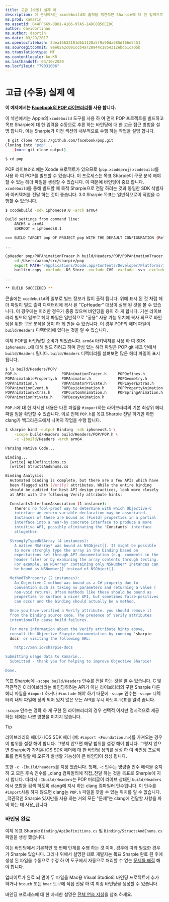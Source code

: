 ```yaml
---
title: 고급 (수동) 실제 예
description: 이 문서에서는 xcodebuild의 출력을 객관적인 Sharpie에 대 한 입력으로 사용 하는 방법에 대해 설명 합니다 .이를 통해 Sharpie가 내부적으로 수행 하는 작업을 파악할 수 있습니다.
ms.prod: xamarin
ms.assetid: 044FF669-0B81-4186-97A5-148C8B56EE9C
author: davidortinau
ms.author: daortin
ms.date: 03/29/2017
ms.openlocfilehash: 2dea16633181d6b1120a5f9a90da685df66e5451
ms.sourcegitcommit: 9ee02a2c091ccb4a728944c1854312ebd51ca05b
ms.translationtype: MT
ms.contentlocale: ko-KR
ms.lasthandoff: 03/10/2020
ms.locfileid: "79031006"
---
```

# <a name="advanced-manual-real-world-example"></a>고급 (수동) 실제 예

**이 예제에서는 [Facebook의 POP 라이브러리](https://github.com/facebook/pop)를 사용 합니다.**

이 섹션에서는 Apple의 `xcodebuild` 도구를 사용 하 여 먼저 POP 프로젝트를 빌드하고 목표 Sharpie에 대 한 입력을 수동으로 추론 하는 바인딩에 대 한 고급 접근 방법을 설명 합니다. 이는 Sharpie가 이전 섹션의 내부적으로 수행 하는 작업을 설명 합니다.

```bash
 $ git clone https://github.com/facebook/pop.git
Cloning into 'pop'...
   _(more git clone output)_

$ cd pop
```

POP 라이브러리에는 Xcode 프로젝트가 있으므로 (`pop.xcodeproj`) `xcodebuild`를 사용 하 여 POP를 빌드할 수 있습니다. 이 프로세스는 목표 Sharpie이 구문 분석 해야 할 수 있는 헤더 파일을 생성할 수 있습니다. 이 때문에 바인딩이 중요 합니다. `xcodebuild`를 통해 빌드할 때 목적 Sharpie으로 전달 하려는 것과 동일한 SDK 식별자와 아키텍처를 전달 하는 것이 좋습니다. 3.0 Sharpie 목표는 일반적으로이 작업을 수행할 수 있습니다.

```bash
$ xcodebuild -sdk iphoneos9.0 -arch arm64

Build settings from command line:
    ARCHS = arm64
    SDKROOT = iphoneos8.1

=== BUILD TARGET pop OF PROJECT pop WITH THE DEFAULT CONFIGURATION (Release) ===

...

CpHeader pop/POPAnimationTracer.h build/Headers/POP/POPAnimationTracer.h
    cd /Users/aaron/src/sharpie/pop
    export PATH="/Applications/Xcode.app/Contents/Developer/Platforms/iPhoneOS.platform/Developer/usr/bin:/Applications/Xcode.app/Contents/Developer/usr/bin:/Users/aaron/bin::/usr/local/bin:/usr/bin:/bin:/usr/sbin:/sbin:/opt/X11/bin:/usr/local/git/bin:/Users/aaron/.rvm/bin"
    builtin-copy -exclude .DS_Store -exclude CVS -exclude .svn -exclude .git -exclude .hg -strip-debug-symbols -strip-tool /Applications/Xcode.app/Contents/Developer/Toolchains/XcodeDefault.xctoolchain/usr/bin/strip -resolve-src-symlinks /Users/aaron/src/sharpie/pop/pop/POPAnimationTracer.h /Users/aaron/src/sharpie/pop/build/Headers/POP

...

** BUILD SUCCEEDED **
```

콘솔에는 `xcodebuild`의 일부로 빌드 정보가 많이 출력 됩니다. 위에 표시 된 것 처럼 헤더 파일이 빌드 출력 디렉터리에 복사 된 "CpHeader" 대상이 실행 된 것을 볼 수 있습니다. 이 경우에는 이러한 경우가 종종 있으며 바인딩을 용이 하 게 합니다. 기본 라이브러리 빌드의 일부로 헤더 파일은 일반적으로 "공용" 사용 가능 위치에 복사 되므로 바인딩을 위한 구문 분석을 용이 하 게 만들 수 있습니다. 이 경우 POP의 헤더 파일이 `build/Headers` 디렉터리에 있다는 것을 알 수 있습니다.

이제 POP를 바인딩할 준비가 되었습니다. `arm64` 아키텍처를 사용 하 여 SDK `iphoneos8.1`에 대해 빌드 하려고 하며 관심 있는 헤더 파일은 POP git 체크 인에서 `build/Headers` 됩니다. `build/Headers` 디렉터리를 살펴보면 많은 헤더 파일이 표시 됩니다.

```bash
$ ls build/Headers/POP/
POP.h                    POPAnimationTracer.h     POPDefines.h
POPAnimatableProperty.h  POPAnimator.h            POPGeometry.h
POPAnimation.h           POPAnimatorPrivate.h     POPLayerExtras.h
POPAnimationEvent.h      POPBasicAnimation.h      POPPropertyAnimation.h
POPAnimationExtras.h     POPCustomAnimation.h     POPSpringAnimation.h
POPAnimationPrivate.h    POPDecayAnimation.h
```

`POP.h`에 대 한 자세한 내용은 다른 파일을 `#import`하는 라이브러리의 기본 최상위 헤더 파일 임을 확인할 수 있습니다. 이로 인해 `POP.h`를 목표 Sharpie 전달 하기만 하면 clang가 백그라운드에서 나머지 작업을 수행 합니다.

```bash
$ sharpie bind -output Binding -sdk iphoneos8.1 \
    -scope build/Headers build/Headers/POP/POP.h \
    -c -Ibuild/Headers -arch arm64

Parsing Native Code...

Binding...
  [write] ApiDefinitions.cs
  [write] StructsAndEnums.cs

Binding Analysis:
  Automated binding is complete, but there are a few APIs which have
  been flagged with [Verify] attributes. While the entire binding
  should be audited for best API design practices, look more closely
  at APIs with the following Verify attribute hints:

  ConstantsInterfaceAssociation (1 instance):
    There's no fool-proof way to determine with which Objective-C
    interface an extern variable declaration may be associated.
    Instances of these are bound as [Field] properties in a partial
    interface into a near-by concrete interface to produce a more
    intuitive API, possibly eliminating the 'Constants' interface
    altogether.

  StronglyTypedNSArray (4 instances):
    A native NSArray* was bound as NSObject[]. It might be possible
    to more strongly type the array in the binding based on
    expectations set through API documentation (e.g. comments in the
    header file) or by examining the array contents through testing.
    For example, an NSArray* containing only NSNumber* instances can
    be bound as NSNumber[] instead of NSObject[].

  MethodToProperty (2 instances):
    An Objective-C method was bound as a C# property due to
    convention such as taking no parameters and returning a value (
    non-void return). Often methods like these should be bound as
    properties to surface a nicer API, but sometimes false-positives
    can occur and the binding should actually be a method.

  Once you have verified a Verify attribute, you should remove it
  from the binding source code. The presence of Verify attributes
  intentionally cause build failures.

  For more information about the Verify attribute hints above,
  consult the Objective Sharpie documentation by running 'sharpie
  docs' or visiting the following URL:

    http://xmn.io/sharpie-docs

Submitting usage data to Xamarin...
  Submitted - thank you for helping to improve Objective Sharpie!

Done.
```

목표 Sharpie에 `-scope build/Headers` 인수를 전달 하는 것을 알 수 있습니다. C 및 객관적인 C 라이브러리는 바인딩하려는 API가 아닌 라이브러리의 구현 Sharpie 다른 헤더 파일을 `#import` 하거나 `#include` 해야 하기 때문에 `-scope` 인수는 `-scope` 디렉터리 내의 파일에 정의 되어 있지 않은 모든 API를 무시 하도록 목표를 알려 줍니다.

`-scope` 인수는 명확 하 게 구현 된 라이브러리의 경우 선택적 이지만 명시적으로 제공 하는 데에는 나쁜 영향을 미치지 않습니다. 

> [!TIP]
> 라이브러리의 헤더가 iOS SDK 헤더 (예: `#import <Foundation.h>`)를 가져오는 경우이 범위를 설정 해야 합니다. 그렇지 않으면 해당 범위를 설정 해야 합니다. 그렇지 않으면 Sharpie가 가져온 iOS SDK 헤더에 대 한 바인딩 정의를 생성 하 여 바인딩 프로젝트를 컴파일할 때 오류가 발생할 가능성이 큰 바인딩이 생성 됩니다. 

또한 `-c -Ibuild/headers`를 지정 했습니다. 첫째, `-c` 인수는 명령줄 인수 해석을 중지 하 고 모든 후속 인수를 _clang 컴파일러에 직접_전달 하는 것을 목표로 Sharpie에 지시 합니다. 따라서 `-Ibuild/Headers`는 POP 머리글이 라이브 상태인 `build/Headers`에서 포함을 검색 하도록 clang에 지시 하는 clang 컴파일러 인수입니다. 이 인수를 `#import`사용 하지 않으면 clang는 `POP.h` 파일을 찾을 수 있는 위치를 알 수 없습니다. _객관적인 Sharpie 있지만를 사용 하는 거의 모든 "문제"는 clang에 전달할 사항을 파악 하는 데 사용_됩니다.

### <a name="completing-the-binding"></a>바인딩 완료

이제 목표 Sharpie `Binding/ApiDefinitions.cs` 및 `Binding/StructsAndEnums.cs` 파일을 생성 했습니다.

이는 바인딩에서 기본적인 첫 번째 단계를 수행 하는 것 이며, 경우에 따라 필요한 경우가 Sharpie 있습니다. 그러나 위에서 설명한 대로 개발자는 목표 Sharpie 완료 된 후에 생성 된 파일을 수동으로 수정 하 여 도구에서 자동으로 처리할 수 없는 [문제를 해결](~/cross-platform/macios/binding/objective-sharpie/platform/apidefinitions-structsandenums.md) 해야 합니다.

업데이트가 완료 되 면이 두 파일을 Mac용 Visual Studio의 바인딩 프로젝트에 추가 하거나 `btouch` 또는 `bmac` 도구에 직접 전달 하 여 최종 바인딩을 생성할 수 있습니다.

바인딩 프로세스에 대 한 자세한 설명은 [전체 연습 지침](~/ios/platform/binding-objective-c/walkthrough.md)을 참조 하세요.
